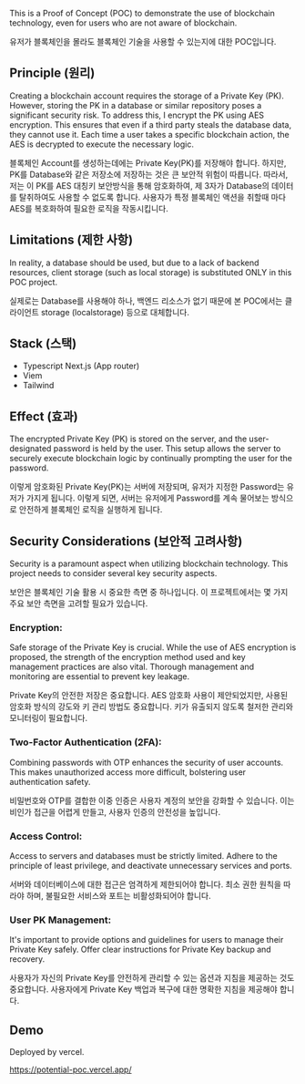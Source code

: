 This is a Proof of Concept (POC) to demonstrate the use of blockchain technology, even for users who are not aware of blockchain.

유저가 블록체인을 몰라도 블록체인 기술을 사용할 수 있는지에 대한 POC입니다.

## Principle (원리)

Creating a blockchain account requires the storage of a Private Key (PK). However, storing the PK in a database or similar repository poses a significant security risk. To address this, I encrypt the PK using AES encryption. This ensures that even if a third party steals the database data, they cannot use it. Each time a user takes a specific blockchain action, the AES is decrypted to execute the necessary logic.

블록체인 Account를 생성하는데에는 Private Key(PK)를 저장해야 합니다. 하지만, PK를 Database와 같은 저장소에 저장하는 것은 큰 보안적 위험이 따릅니다. 따라서, 저는 이 PK를 AES 대칭키 보안방식을 통해 암호화하여, 제 3자가 Database의 데이터를 탈취하여도 사용할 수 없도록 합니다. 사용자가 특정 블록체인 액션을 취할때 마다 AES를 복호화하여 필요한 로직을 작동시킵니다.

## Limitations (제한 사항)

In reality, a database should be used, but due to a lack of backend resources, client storage (such as local storage) is substituted ONLY in this POC project.

실제로는 Database를 사용해야 하나, 백엔드 리소스가 없기 때문에 본 POC에서는 클라이언트 storage (localstorage) 등으로 대체합니다.

## Stack (스택)

- Typescript Next.js (App router)
- Viem
- Tailwind

## Effect (효과)

The encrypted Private Key (PK) is stored on the server, and the user-designated password is held by the user. This setup allows the server to securely execute blockchain logic by continually prompting the user for the password.

이렇게 암호화된 Private Key(PK)는 서버에 저장되며, 유저가 지정한 Password는 유저가 가지게 됩니다. 이렇게 되면, 서버는 유저에게 Password를 계속 물어보는 방식으로 안전하게 블록체인 로직을 실행하게 됩니다.


## Security Considerations (보안적 고려사항)

Security is a paramount aspect when utilizing blockchain technology. This project needs to consider several key security aspects.

보안은 블록체인 기술 활용 시 중요한 측면 중 하나입니다. 이 프로젝트에서는 몇 가지 주요 보안 측면을 고려할 필요가 있습니다.

### Encryption:

Safe storage of the Private Key is crucial. While the use of AES encryption is proposed, the strength of the encryption method used and key management practices are also vital. Thorough management and monitoring are essential to prevent key leakage.  

Private Key의 안전한 저장은 중요합니다. AES 암호화 사용이 제안되었지만, 사용된 암호화 방식의 강도와 키 관리 방법도 중요합니다. 키가 유출되지 않도록 철저한 관리와 모니터링이 필요합니다.

### Two-Factor Authentication (2FA):

Combining passwords with OTP enhances the security of user accounts. This makes unauthorized access more difficult, bolstering user authentication safety.  

비밀번호와 OTP를 결합한 이중 인증은 사용자 계정의 보안을 강화할 수 있습니다. 이는 비인가 접근을 어렵게 만들고, 사용자 인증의 안전성을 높입니다.

### Access Control:

Access to servers and databases must be strictly limited. Adhere to the principle of least privilege, and deactivate unnecessary services and ports.  

서버와 데이터베이스에 대한 접근은 엄격하게 제한되어야 합니다. 최소 권한 원칙을 따라야 하며, 불필요한 서비스와 포트는 비활성화되어야 합니다.

### User PK Management:

It's important to provide options and guidelines for users to manage their Private Key safely. Offer clear instructions for Private Key backup and recovery.  

사용자가 자신의 Private Key를 안전하게 관리할 수 있는 옵션과 지침을 제공하는 것도 중요합니다. 사용자에게 Private Key 백업과 복구에 대한 명확한 지침을 제공해야 합니다.

## Demo

Deployed by vercel.

https://potential-poc.vercel.app/
